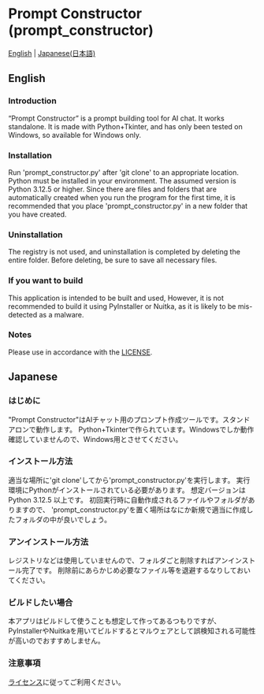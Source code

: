 # Prompt Constructor (prompt_constructor)
[English](#english) | [Japanese(日本語)](#japanese)

## English

### Introduction
“Prompt Constructor” is a prompt building tool for AI chat. It works standalone.
It is made with Python+Tkinter, and has only been tested on Windows, so available for Windows only.

### Installation
Run 'prompt_constructor.py' after 'git clone' to an appropriate location. 
Python must be installed in your environment. The assumed version is Python 3.12.5 or higher.
Since there are files and folders that are automatically created when you run the program for the first time, 
it is recommended that you place 'prompt_constructor.py' in a new folder that you have created.

### Uninstallation
The registry is not used, and uninstallation is completed by deleting the entire folder.
Before deleting, be sure to save all necessary files.

### If you want to build
This application is intended to be built and used, 
However, it is not recommended to build it using PyInstaller or Nuitka, 
as it is likely to be mis-detected as a malware.

### Notes
Please use in accordance with the [LICENSE](./LICENSE).



## Japanese

### はじめに
"Prompt Constructor"はAIチャット用のプロンプト作成ツールです。スタンドアロンで動作します。
Python+Tkinterで作られています。Windowsでしか動作確認していませんので、Windows用とさせてください。

### インストール方法
適当な場所に'git clone'してから'prompt_constructor.py'を実行します。
実行環境にPythonがインストールされている必要があります。 想定バージョンはPython 3.12.5 以上です。
初回実行時に自動作成されるファイルやフォルダがありますので、
'prompt_constructor.py'を置く場所はなにか新規で適当に作成したフォルダの中が良いでしょう。

### アンインストール方法
レジストリなどは使用していませんので、フォルダごと削除すればアンインストール完了です。
削除前にあらかじめ必要なファイル等を退避するなりしておいてください。

### ビルドしたい場合
本アプリはビルドして使うことも想定して作ってあるつもりですが、
PyInstallerやNuitkaを用いてビルドするとマルウェアとして誤検知される可能性が高いのでおすすめしません。

### 注意事項
[ライセンス](./LICENSE)に従ってご利用ください。